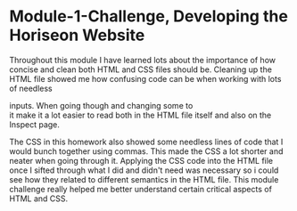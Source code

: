 # Module-1-Challenge, Developing the Horiseon Website

  
  Throughout this module I have learned lots about the importance of how concise and clean both HTML and CSS files should be. Cleaning up the HTML file showed me how confusing code can be when working with lots of needless <div> inputs. When going though and changing some to <section> it make it a lot easier to read both in the HTML file itself and also on the Inspect page. 
  
  The CSS in this homework also showed some needless lines of code that I would bunch together using commas. This made the CSS a lot shorter and neater when going through it. Applying the CSS code into the HTML file once I sifted through what I did and didn't need was necessary so i could see how they related to different semantics in the HTML file. This module challenge really helped me better understand certain critical aspects of HTML and CSS.
